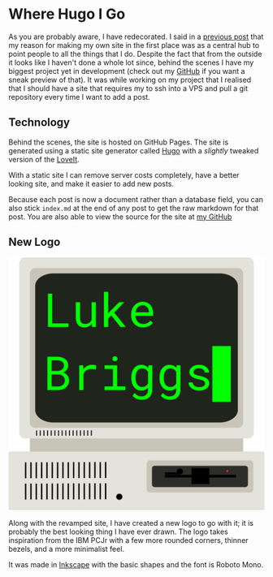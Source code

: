 # Where Hugo I Go


As you are probably aware, I have redecorated. I said in a [previous post](/inspection-and-dissection-this-site) that my reason for making my own site in the first place was as a central hub to point people to all the things that I do. Despite the fact that from the outside it looks like I haven't done a whole lot since, behind the scenes I have my biggest project yet in development (check out my [GitHub](https://github.com/lukebriggsdev) if you want a sneak preview of that). It was while working on my project that I realised that I should have a site that requires my to ssh into a VPS and pull a git repository every time I want to add a post. 

## Technology
Behind the scenes, the site is hosted on GitHub Pages. The site is generated using a static site generator called [Hugo](https://gohugo.io/) with a *slightly* tweaked version of the [LoveIt](https://themes.gohugo.io/loveit/).

With a static site I can remove server costs completely, have a better looking site, and make it easier to add new posts.

Because each post is now a document rather than a database field, you can also stick `index.md` at the end of any post to get the raw markdown for that post. You are also able to view the source for the site at [my GitHub](https://github.com/lukebriggsdev/lukebriggsdev.github.io)

## New Logo
![New Logo](/static/postimages/where-hugo-i-go/ComputerLogoAnim.png)

Along with the revamped site, I have created a new logo to go with it; it is probably the best looking thing I have ever drawn. The logo takes inspiration from the IBM PCJr with a few more rounded corners, thinner bezels, and a more minimalist feel. 

It was made in [Inkscape](https://inkscape.org) with the basic shapes and the font is Roboto Mono.



